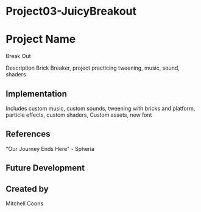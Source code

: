 # Project03-JuicyBreakout

# Project Name
Break Out

Description
Brick Breaker, project practicing tweening, music, sound, shaders
## Implementation
Includes custom music, custom sounds, tweening with bricks and platform, particle effects, custom shaders, Custom assets, new font

## References
"Our Journey Ends Here" - Spheria
## Future Development

## Created by
Mitchell Coons
